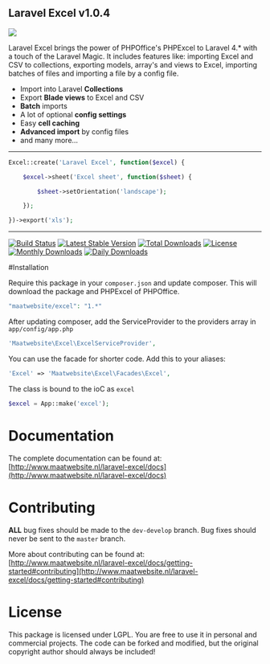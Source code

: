 ## Laravel Excel v1.0.4

[<img src="http://www.maatwebsite.nl/img/excel_banner.jpg"/>](http://www.maatwebsite.nl/laravel-excel/docs)

Laravel Excel brings the power of PHPOffice's PHPExcel to Laravel 4.* with a touch of the Laravel Magic. It includes features like: importing Excel and CSV to collections, exporting models, array's and views to Excel, importing batches of files and importing a file by a config file.

- Import into Laravel **Collections**
- Export **Blade views** to Excel and CSV
- **Batch** imports
- A lot of optional **config settings**
- Easy **cell caching**
- **Advanced import** by config files
- and many more...

---

```php
Excel::create('Laravel Excel', function($excel) {

    $excel->sheet('Excel sheet', function($sheet) {

        $sheet->setOrientation('landscape');

    });

})->export('xls');
```

---

[![Build Status](https://travis-ci.org/Maatwebsite/Laravel-Excel.svg?branch=develop)](https://travis-ci.org/Maatwebsite/Laravel-Excel)
[![Latest Stable Version](https://poser.pugx.org/maatwebsite/excel/v/stable.png)](https://packagist.org/packages/maatwebsite/excel) [![Total Downloads](https://poser.pugx.org/maatwebsite/excel/downloads.png)](https://packagist.org/packages/maatwebsite/excel)  [![License](https://poser.pugx.org/maatwebsite/excel/license.png)](https://packagist.org/packages/maatwebsite/excel)
[![Monthly Downloads](https://poser.pugx.org/maatwebsite/excel/d/monthly.png)](https://packagist.org/packages/maatwebsite/excel)
[![Daily Downloads](https://poser.pugx.org/maatwebsite/excel/d/daily.png)](https://packagist.org/packages/maatwebsite/excel)

#Installation

Require this package in your `composer.json` and update composer. This will download the package and PHPExcel of PHPOffice.

```php
"maatwebsite/excel": "1.*"
```

After updating composer, add the ServiceProvider to the providers array in `app/config/app.php`

```php
'Maatwebsite\Excel\ExcelServiceProvider',
```

You can use the facade for shorter code. Add this to your aliases:

```php
'Excel' => 'Maatwebsite\Excel\Facades\Excel',
```

The class is bound to the ioC as `excel`

```php
$excel = App::make('excel');
```

# Documentation

The complete documentation can be found at: [http://www.maatwebsite.nl/laravel-excel/docs](http://www.maatwebsite.nl/laravel-excel/docs)

# Contributing

**ALL** bug fixes should be made to the `dev-develop` branch. Bug fixes should never be sent to the `master` branch.

More about contributing can be found at: [http://www.maatwebsite.nl/laravel-excel/docs/getting-started#contributing](http://www.maatwebsite.nl/laravel-excel/docs/getting-started#contributing)

# License

This package is licensed under LGPL. You are free to use it in personal and commercial projects. The code can be forked and modified, but the original copyright author should always be included!
